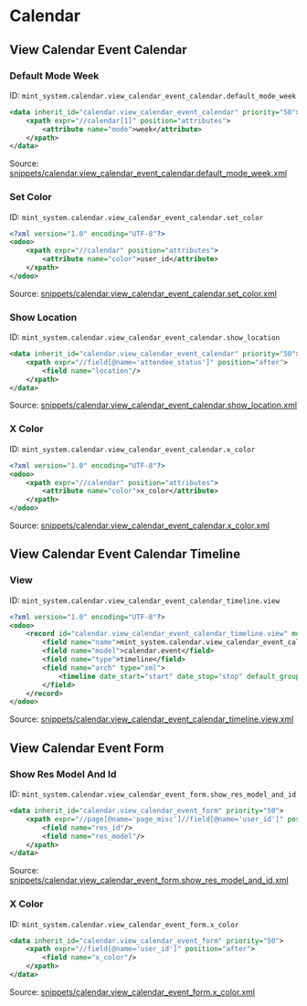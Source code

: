 # Calendar

## View Calendar Event Calendar

### Default Mode Week

ID: `mint_system.calendar.view_calendar_event_calendar.default_mode_week`

```xml
<data inherit_id="calendar.view_calendar_event_calendar" priority="50">
    <xpath expr="//calendar[1]" position="attributes">
        <attribute name="mode">week</attribute>
    </xpath>
</data>

```
Source: [snippets/calendar.view_calendar_event_calendar.default_mode_week.xml](https://github.com/Mint-System/Odoo-Build/tree/main/snippets/calendar.view_calendar_event_calendar.default_mode_week.xml)

### Set Color

ID: `mint_system.calendar.view_calendar_event_calendar.set_color`

```xml
<?xml version="1.0" encoding="UTF-8"?>
<odoo>
    <xpath expr="//calendar" position="attributes">
        <attribute name="color">user_id</attribute>
    </xpath>
</odoo>

```
Source: [snippets/calendar.view_calendar_event_calendar.set_color.xml](https://github.com/Mint-System/Odoo-Build/tree/main/snippets/calendar.view_calendar_event_calendar.set_color.xml)

### Show Location

ID: `mint_system.calendar.view_calendar_event_calendar.show_location`

```xml
<data inherit_id="calendar.view_calendar_event_calendar" priority="50">
    <xpath expr="//field[@name='attendee_status']" position="after">
        <field name="location"/>
    </xpath>
</data>

```
Source: [snippets/calendar.view_calendar_event_calendar.show_location.xml](https://github.com/Mint-System/Odoo-Build/tree/main/snippets/calendar.view_calendar_event_calendar.show_location.xml)

### X Color

ID: `mint_system.calendar.view_calendar_event_calendar.x_color`

```xml
<?xml version="1.0" encoding="UTF-8"?>
<odoo>
    <xpath expr="//calendar" position="attributes">
        <attribute name="color">x_color</attribute>
    </xpath>
</odoo>

```
Source: [snippets/calendar.view_calendar_event_calendar.x_color.xml](https://github.com/Mint-System/Odoo-Build/tree/main/snippets/calendar.view_calendar_event_calendar.x_color.xml)

## View Calendar Event Calendar Timeline

### View

ID: `mint_system.calendar.view_calendar_event_calendar_timeline.view`

```xml
<?xml version="1.0" encoding="UTF-8"?>
<odoo>
    <record id="calendar.view_calendar_event_calendar_timeline.view" model="ir.ui.view">
        <field name="name">mint_system.calendar.view_calendar_event_calendar_timeline.view</field>
        <field name="model">calendar.event</field>
        <field name="type">timeline</field>
        <field name="arch" type="xml">
            <timeline date_start="start" date_stop="stop" default_group_by="partner_id" event_open_popup="true"/>
        </field>
    </record>
</odoo>

```
Source: [snippets/calendar.view_calendar_event_calendar_timeline.view.xml](https://github.com/Mint-System/Odoo-Build/tree/main/snippets/calendar.view_calendar_event_calendar_timeline.view.xml)

## View Calendar Event Form

### Show Res Model And Id

ID: `mint_system.calendar.view_calendar_event_form.show_res_model_and_id`

```xml
<data inherit_id="calendar.view_calendar_event_form" priority="50">
    <xpath expr="//page[@name='page_misc']//field[@name='user_id']" position="after">
        <field name="res_id"/>
        <field name="res_model"/>
    </xpath>
</data>

```
Source: [snippets/calendar.view_calendar_event_form.show_res_model_and_id.xml](https://github.com/Mint-System/Odoo-Build/tree/main/snippets/calendar.view_calendar_event_form.show_res_model_and_id.xml)

### X Color

ID: `mint_system.calendar.view_calendar_event_form.x_color`

```xml
<data inherit_id="calendar.view_calendar_event_form" priority="50">
    <xpath expr="//field[@name='user_id']" position="after">
        <field name="x_color"/>
    </xpath>
</data>

```
Source: [snippets/calendar.view_calendar_event_form.x_color.xml](https://github.com/Mint-System/Odoo-Build/tree/main/snippets/calendar.view_calendar_event_form.x_color.xml)

